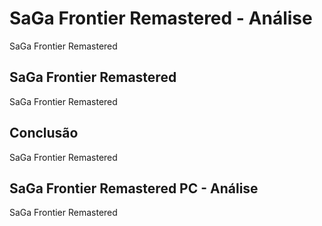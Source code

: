 ---
---

# SaGa Frontier Remastered - Análise

SaGa Frontier Remastered

## SaGa Frontier Remastered

SaGa Frontier Remastered

## Conclusão

SaGa Frontier Remastered

## SaGa Frontier Remastered PC - Análise

SaGa Frontier Remastered
